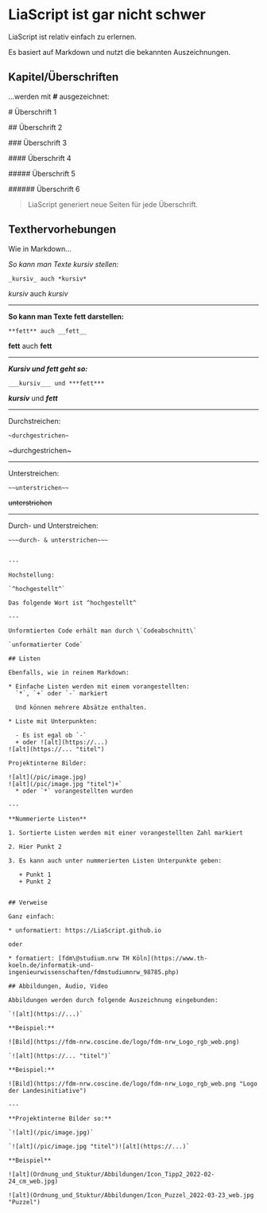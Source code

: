 <!--
author:   Britta

email:    b.petersen@rz.uni-kiel.de

version:  0.0.1

language: de

narrator: DE German Female

comment:  Just a demo for LiaScript

-->

# LiaScript ist gar nicht schwer

LiaScript ist relativ einfach zu erlernen. 

Es basiert auf Markdown und nutzt die bekannten Auszeichnungen.

## Kapitel/Überschriften

...werden mit **#** ausgezeichnet:

\# Überschrift 1

\#\# Überschrift 2

\#\#\# Überschrift 3

\#\#\#\# Überschrift 4

\#\#\#\#\# Überschrift 5

\#\#\#\#\#\# Überschrift 6

> LiaScript generiert neue Seiten für jede Überschrift.

## Texthervorhebungen

Wie in Markdown...

*So kann man Texte kursiv stellen:*

`_kursiv_ auch *kursiv*`

_kursiv_ auch *kursiv*

---

**So kann man Texte fett darstellen:**

`**fett** auch __fett__`

**fett** auch __fett__

---

***Kursiv und fett geht so:***

`___kursiv___ und ***fett***`

___kursiv___ und ***fett***

---

Durchstreichen:

`~durchgestrichen~`

~durchgestrichen~

---

Unterstreichen:

`~~unterstrichen~~`

~~unterstrichen~~

---

Durch- und Unterstreichen:

`~~~durch- & unterstrichen~~~`

~~~durch- & unterstrichen~~~

---

Hochstellung:

`^hochgestellt^`

Das folgende Wort ist ^hochgestellt^

---

Unformtierten Code erhält man durch \`Codeabschnitt\`

`unformatierter Code`

## Listen

Ebenfalls, wie in reinem Markdown:

* Einfache Listen werden mit einem vorangestellten: 
  `*`, `+` oder `-` markiert
  
  Und können mehrere Absätze enthalten.

* Liste mit Unterpunkten:

  - Es ist egal ob `-`
  + oder ![alt](https://...)
![alt](https://... "titel")

Projektinterne Bilder:

![alt](/pic/image.jpg)
![alt](/pic/image.jpg "titel")+`
  * oder `*` vorangestellten wurden

---

**Nummerierte Listen**

1. Sortierte Listen werden mit einer vorangestellten Zahl markiert

2. Hier Punkt 2

3. Es kann auch unter nummerierten Listen Unterpunkte geben:

   + Punkt 1
   + Punkt 2


## Verweise

Ganz einfach:

* unformatiert: https://LiaScript.github.io

oder 

* formatiert: [fdm\@studium.nrw TH Köln](https://www.th-koeln.de/informatik-und-ingenieurwissenschaften/fdmstudiumnrw_98785.php)

## Abbildungen, Audio, Video

Abbildungen werden durch folgende Auszeichnung eingebunden:

`![alt](https://...)`

**Beispiel:**

![Bild](https://fdm-nrw.coscine.de/logo/fdm-nrw_Logo_rgb_web.png) 

`![alt](https://... "titel")`

**Beispiel:**

![Bild](https://fdm-nrw.coscine.de/logo/fdm-nrw_Logo_rgb_web.png "Logo der Landesinitiative") 

---

**Projektinterne Bilder so:**

`![alt](/pic/image.jpg)`

`![alt](/pic/image.jpg "titel")![alt](https://...)`

**Beispiel**

![alt](Ordnung_und_Stuktur/Abbildungen/Icon_Tipp2_2022-02-24_cm_web.jpg)

![alt](Ordnung_und_Stuktur/Abbildungen/Icon_Puzzel_2022-03-23_web.jpg "Puzzel")


